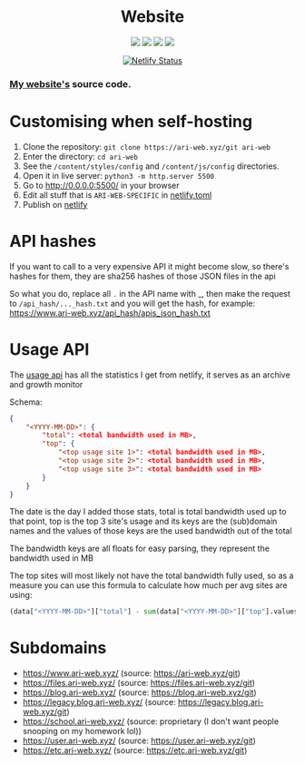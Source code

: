 <h1 align="center">Website</h1>

<p align="center">
  <img src="https://img.shields.io/github/last-commit/TruncatedDinosour/website?color=red&style=flat-square">
  <img src="https://img.shields.io/github/repo-size/TruncatedDinosour/website?color=red&style=flat-square">
  <img src="https://img.shields.io/github/issues/TruncatedDinosour/website?color=red&style=flat-square">
  <img src="https://img.shields.io/github/stars/TruncatedDinosour/website?color=red&style=flat-square">
</p>

<p align="center">
    <a href="https://app.netlify.com/sites/ari-web/deploys">
        <img alt="Netlify Status" src="https://api.netlify.com/api/v1/badges/4ac67547-6444-4c67-9a54-c7f8fb28427b/deploy-status"/> </a> </p>

### [My website's](https://www.ari-web.xyz/) source code.

# Customising when self-hosting

1. Clone the repository: `git clone https://ari-web.xyz/git ari-web`
2. Enter the directory: `cd ari-web`
3. See the `/content/styles/config` and `/content/js/config` directories.
4. Open it in live server: `python3 -m http.server 5500`
5. Go to http://0.0.0.0:5500/ in your browser
6. Edit all stuff that is `ARI-WEB-SPECIFIC` in [netlify.toml](/netlify.toml)
7. Publish on [netlify](https://netlify.com/)

# API hashes

If you want to call to a very expensive API it might become
slow, so there's hashes for them, they are sha256 hashes of
those JSON files in the api

So what you do, replace all `.` in the API name with \_,
then make the request to `/api_hash/..._hash.txt` and you will
get the hash, for example: <https://www.ari-web.xyz/api_hash/apis_json_hash.txt>

# Usage API

The [usage api](https://www.ari-web.xyz/api/usage.json)
has all the statistics I get from netlify, it serves as
an archive and growth monitor

Schema:

```json
{
    "<YYYY-MM-DD>": {
        "total": <total bandwidth used in MB>,
        "top": {
            "<top usage site 1>": <total bandwidth used in MB>,
            "<top usage site 2>": <total bandwidth used in MB>,
            "<top usage site 3>": <total bandwidth used in MB>
        }
    }
}
```

The date is the day I added those stats, total is total
bandwidth used up to that point, top is the top 3 site's
usage and its keys are the (sub)domain names and the values
of those keys are the used bandwidth out of the total

The bandwidth keys are all floats for easy parsing, they
represent the bandwidth used in MB

The top sites will most likely not have the total bandwidth
fully used, so as a measure you can use this formula to calculate
how much per avg sites are using:

```py
(data["<YYYY-MM-DD>"]["total"] - sum(data["<YYYY-MM-DD>"]["top"].values())) / (len(ari_web_sites) - 3)
```

# Subdomains

-   https://www.ari-web.xyz/ (source: https://ari-web.xyz/git)
-   https://files.ari-web.xyz/ (source: https://files.ari-web.xyz/git)
-   https://blog.ari-web.xyz/ (source: https://blog.ari-web.xyz/git)
-   https://legacy.blog.ari-web.xyz/ (source: https://legacy.blog.ari-web.xyz/git)
-   https://school.ari-web.xyz/ (source: proprietary (I don't want people snooping on my homework lol))
-   https://user.ari-web.xyz/ (source: https://user.ari-web.xyz/git)
-   https://etc.ari-web.xyz/ (source: https://etc.ari-web.xyz/git)
